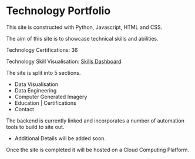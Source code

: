 
# Technology Portfolio

This site is constructed with Python, Javascript, HTML and CSS.

The aim of this site is to showcase technical skills and abilities.

Technology Certifications: 36

Technology Skill Visualisation: [Skills Dashboard](https://j456367.github.io/J456367.skillsdashboard/skill_dashboard.html)

The site is split into 5 sections.
- Data Visualisation
- Data Engineering
- Computer Generated Imagery
- Education | Certifications
- Contact

The backend is currently linked and incorporates a number of automation tools to build to site out.
- Additional Details will be added soon.

Once the site is completed it will be hosted on a Cloud Computing Platform.

